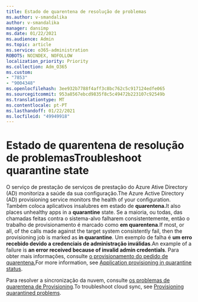 ```yaml
---
title: Estado de quarentena de resolução de problemas
ms.author: v-smandalika
author: v-smandalika
manager: dansimp
ms.date: 01/22/2021
ms.audience: Admin
ms.topic: article
ms.service: o365-administration
ROBOTS: NOINDEX, NOFOLLOW
localization_priority: Priority
ms.collection: Adm_O365
ms.custom:
- "7853"
- "9004348"
ms.openlocfilehash: 3ee932b7788f4aff3c8bc762c5c917124edfe065
ms.sourcegitcommit: 953a8567ebcd9835f8c5c49472b223107c92549b
ms.translationtype: MT
ms.contentlocale: pt-PT
ms.lasthandoff: 01/22/2021
ms.locfileid: "49949918"
---
```

# <a name="troubleshoot-quarantine-state"></a><span data-ttu-id="64bec-102">Estado de quarentena de resolução de problemas</span><span class="sxs-lookup"><span data-stu-id="64bec-102">Troubleshoot quarantine state</span></span>

<span data-ttu-id="64bec-103">O serviço de prestação de serviços de prestação do Azure Ative Directory (AD) monitoriza a saúde da sua configuração.</span><span class="sxs-lookup"><span data-stu-id="64bec-103">The Azure Active Directory (AD) provisioning service monitors the health of your configuration.</span></span> <span data-ttu-id="64bec-104">Também coloca aplicativos insalubres em estado de **quarentena.**</span><span class="sxs-lookup"><span data-stu-id="64bec-104">It also places unhealthy apps in a **quarantine** state.</span></span> <span data-ttu-id="64bec-105">Se a maioria, ou todas, das chamadas feitas contra o sistema-alvo falharem consistentemente, então o trabalho de provisionamento é marcado como **em quarentena**.</span><span class="sxs-lookup"><span data-stu-id="64bec-105">If most, or all, of the calls made against the target system consistently fail, then the provisioning job is marked as **in quarantine**.</span></span> <span data-ttu-id="64bec-106">Um exemplo de falha é **um erro recebido devido a credenciais de administração inválidas**.</span><span class="sxs-lookup"><span data-stu-id="64bec-106">An example of a failure is **an error received because of invalid admin credentials**.</span></span> <span data-ttu-id="64bec-107">Para obter mais informações, consulte [o provisionamento do pedido de quarentena.](https://docs.microsoft.com/azure/active-directory/app-provisioning/application-provisioning-quarantine-status)</span><span class="sxs-lookup"><span data-stu-id="64bec-107">For more information, see [Application provisioning in quarantine status](https://docs.microsoft.com/azure/active-directory/app-provisioning/application-provisioning-quarantine-status).</span></span>

<span data-ttu-id="64bec-108">Para resolver a sincronização da nuvem, consulte [os problemas de quarentena de Provisioning](https://docs.microsoft.com/azure/active-directory/cloud-sync/how-to-troubleshoot#provisioning-quarantined-problems).</span><span class="sxs-lookup"><span data-stu-id="64bec-108">To troubleshoot cloud sync, see [Provisioning quarantined problems](https://docs.microsoft.com/azure/active-directory/cloud-sync/how-to-troubleshoot#provisioning-quarantined-problems).</span></span> 
